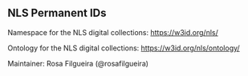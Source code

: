 ## NLS Permanent IDs

Namespace for the NLS digital collections: https://w3id.org/nls/

Ontology for the NLS digital collections: https://w3id.org/nls/ontology/


Maintainer: Rosa Filgueira (@rosafilgueira) 
